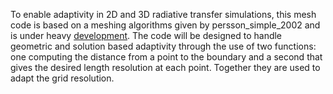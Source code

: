 To enable adaptivity in 2D and 3D radiative transfer simulations, this mesh code is based on a meshing algorithms given by persson\_simple\_2002 and is under heavy [development](http://code.google.com/p/mesh2d-mpl/wiki/development).  The code will be designed to handle geometric and solution based adaptivity through the use of two functions: one computing the distance from a point to the boundary and a second that gives the desired length resolution at each point.  Together they are used to adapt the grid resolution.